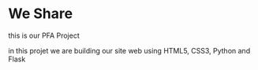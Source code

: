 # We Share
this is our PFA Project 

in this projet we are building our site web using HTML5, CSS3, Python and Flask 
